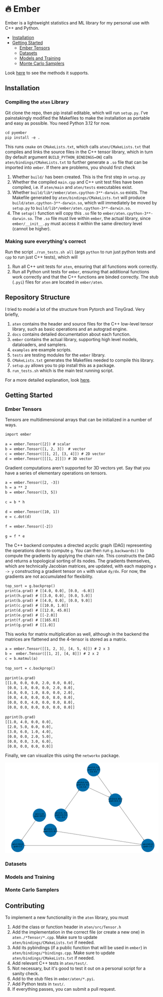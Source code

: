 # 🔥 Ember

Ember is a lightweight statistics and ML library for my personal use with C++ and Python. 

- [Installation](#installation) 
- [Getting Started](#getting-started)
  - [Ember Tensors](#ember-tensors)
  - [Datasets](#datasets)
  - [Models and Training](#models-and-training)
  - [Monte Carlo Samplers](#monte-carlo-samplers)

Look [here](docs/progress.md) to see the methods it supports. 

## Installation

  ### Compiling the `aten` Library  

  Git clone the repo, then pip install editable, which will run `setup.py`. I've painstakingly modified the Makefiles to make the installation as portable and easy as possible. You need Python 3.12 for now. 

  ```git clone git@github.com:mbahng/pyember.git 
  cd pyember 
  pip install -e .
  ```

  This runs `cmake` on `CMakeLists.txt`, which calls `aten/CMakeLists.txt` that compiles and links the source files in the C++ tensor library, which in turn (by default argument `BUILD_PYTHON_BINDINGS=ON`) calls `aten/bindings/CMakeLists.txt` to further generate a `.so` file that can be imported into `ember`. If there are problems, you should first check 

  1. Whether `build/` has been created. This is the first step in `setup.py` 
  2. Whether the compiled `main.cpp` and C++ unit test files have been compiled, i.e. if `aten/main` and `aten/tests` executables exist. 
  3. Whether `build/lib*/ember/aten.cpython-3**-darwin.so` exists. The Makefile generated by `aten/bindings/CMakeLists.txt` will produce `build/aten.cpython-3**-darwin.so`, which will immediately be moved by `setup.py` to `build/lib*/ember/aten.cpython-3**-darwin.so`. 
  4. The `setup()` function will copy this `.so` file to `ember/aten.cpython-3**-darwin.so`. The `.so` file must live within `ember`, the actual library, since `ember/__init__.py` must access it within the same directory level (cannot be higher). 

### Making sure everything's correct 

  Run the script `./run_tests.sh all` (args `python` to run just python tests and `cpp` to run just C++ tests), which will 
  1. Run all C++ unit tests for `aten`, ensuring that all functions work correctly. 
  2. Run all Python unit tests for `ember`, ensuring that additional functions work correctly and that the C++ functions are binded correctly. The stub (`.pyi`) files for `aten` are located in `ember/aten`. 

## Repository Structure 

  I tried to model a lot of the structure from Pytorch and TinyGrad. Very briefly, 

  1. `aten` contains the header and source files for the C++ low-level tensor library, such as basic operations and an autograd engine. 
  2. `docs` contains detailed documentation about each function.  
  3. `ember` contains the actual library, supporting high level models, dataloaders, and samplers. 
  4. `examples` are example scripts.  
  5. `tests` are testing modules for the `ember` library. 
  6. `CMakeLists.txt` generates the Makefiles needed to compile this library. 
  7. `setup.py` allows you to pip install this as a package. 
  8. `run_tests.sh` which is the main test running script. 

  For a more detailed explanation, look [here](docs/structure.md). 

## Getting Started 

### Ember Tensors 

Tensors are multidimensional arrays that can be initialized in a number of ways. 
```
import ember 

a = ember.Tensor([2]) # scalar
b = ember.Tensor([1, 2, 3])  # vector 
c = ember.Tensor([[1, 2], [3, 4]]) # 2D vector 
d = ember.Tensor([[[1, 2]]]) # 3D vector
```
Gradient computations aren't supported for 3D vectors yet. Say that you have a series of elementary operations on tensors. 
```
a = ember.Tensor([2, -3]) 
h = a ** 2
b = ember.Tensor([3, 5])

c = b * h

d = ember.Tensor([10, 1])
e = c.dot(d) 

f = ember.Tensor([-2])

g = f * e
```

The C++ backend computes a directed acyclic graph (DAG) representing the operations done to compute `g`. You can then run `g.backwards()` to compute the gradients by applying the chain rule. This constructs the DAG and returns a topological sorting of its nodes. The gradients themselves, which are technically Jacobian matrices, are updated, with each mapping `x -> y` constructing a gradient tensor on `x` with value `dy/dx`. For now, the gradients are not accumulated for flexibility.  

```
top_sort = g.backprop()
print(a.grad) # [[4.0, 0.0], [0.0, -6.0]]
print(h.grad) # [[3.0, 0.0], [0.0, 5.0]]
print(b.grad) # [[4.0, 0.0], [0.0, 9.0]]
print(c.grad) # [[10.0, 1.0]]
print(d.grad) # [[12.0, 45.0]]
print(e.grad) # [[-2.0]]
print(f.grad) # [[165.0]]
print(g.grad) # [[1.0]]
```

This works for matrix multiplication as well, although in the backend the matrices are flattened and the 4-tensor is stored as a matrix. 
```
a = ember.Tensor([[1, 2, 3], [4, 5, 6]]) # 2 x 3
b =  ember.Tensor([[1, 2], [4, 8]]) # 2 x 2
c = b.matmul(a)

top_sort = c.backprop() 

pprint(a.grad)
[[1.0, 0.0, 0.0, 2.0, 0.0, 0.0],
 [0.0, 1.0, 0.0, 0.0, 2.0, 0.0],
 [4.0, 0.0, 1.0, 8.0, 0.0, 2.0],
 [0.0, 4.0, 0.0, 0.0, 8.0, 0.0],
 [0.0, 0.0, 4.0, 0.0, 0.0, 8.0],
 [0.0, 0.0, 0.0, 0.0, 0.0, 0.0]]

pprint(b.grad)
[[1.0, 4.0, 0.0, 0.0],
 [2.0, 5.0, 0.0, 0.0],
 [3.0, 6.0, 1.0, 4.0],
 [0.0, 0.0, 2.0, 5.0],
 [0.0, 0.0, 3.0, 6.0],
 [0.0, 0.0, 0.0, 0.0]]
```

Finally, we can visualize this using the `networkx` package. 

![Alt text](docs/img/computational_graph.png)

### Datasets

### Models and Training

### Monte Carlo Samplers

## Contributing 

To implement a new functionality in the `aten` library, you must 
1. Add the class or function header in `aten/src/Tensor.h` 
2. Add the implementation in the correct file (or create a new one) in `aten./*Tensor/*.cpp`. Make sure to update `aten/bindings/CMakeLists.txt` if needed.
3. Add its pybindings (if a public function that will be used in `ember`) in `aten/bindings/*bindings.cpp`. Make sure to update `aten/bindings/CMakeLists.txt` if needed. 
4. Add relevant C++ tests in `aten/test/`.  
5. Not necessary, but it's good to test it out on a personal script for a sanity check.  
6. Add to the stub files in `ember/aten/*.pyi`. 
7. Add Python tests in `test/`. 
8. If everything passes, you can submit a pull request. 

